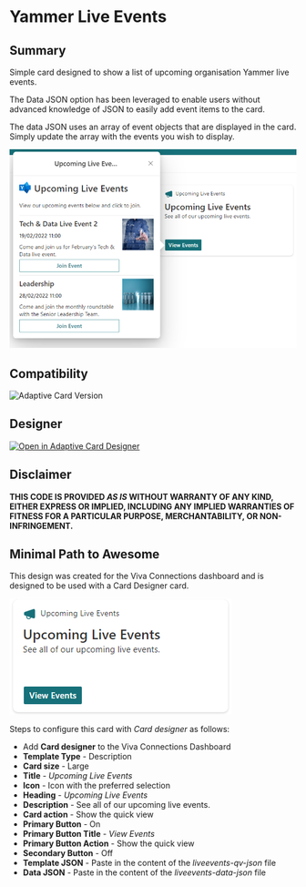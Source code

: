 # Yammer Live Events

## Summary

Simple card designed to show a list of upcoming organisation Yammer live events.

The Data JSON option has been leveraged to enable users without advanced knowledge of JSON to easily add event items to the card. 

The data JSON uses an array of event objects that are displayed in the card. Simply update the array with the events you wish to display.

![picture of the extension in action](assets/card.png)

## Compatibility

![Adaptive Card Version](https://img.shields.io/badge/Adaptive%20Card%20Version-1.3-green.svg)


## Designer

<p>
    <a href="https://adaptivecards.io/designer/index.html?card=https://raw.githubusercontent.com/alexc-MSFT/viva-connections-cards/main/samples/yammer-liveevents/liveevents-qv-json.json&data=https://raw.githubusercontent.com/alexc-MSFT/viva-connections-cards/main/samples/yammer-liveevents/liveevents-data-json.json">
        <img src="https://raw.githubusercontent.com/pnp/AdaptiveCards-Templates/main/assets/btn-open-in-designer.png" alt="Open in Adaptive Card Designer" />
    </a>
</p>

## Disclaimer
**THIS CODE IS PROVIDED *AS IS* WITHOUT WARRANTY OF ANY KIND, EITHER EXPRESS OR IMPLIED, INCLUDING ANY IMPLIED WARRANTIES OF FITNESS FOR A PARTICULAR PURPOSE, MERCHANTABILITY, OR NON-INFRINGEMENT.**

## Minimal Path to Awesome

This design was created for the Viva Connections dashboard and is designed to be used with a Card Designer card.

![picture of the card in action](assets/dashboard-card.png)

Steps to configure this card with *Card designer* as follows:

- Add **Card designer** to the Viva Connections Dashboard
- **Template Type** - Description
- **Card size** - Large
- **Title** - *Upcoming Live Events*
- **Icon** - Icon with the preferred selection
- **Heading** - *Upcoming Live Events*
- **Description** - See all of our upcoming live events. 
- **Card action** - Show the quick view
- **Primary Button** - On
- **Primary Button Title** - *View Events*
- **Primary Button Action** - Show the quick view
- **Secondary Button** - Off
- **Template JSON** - Paste in the content of the *liveevents-qv-json* file
- **Data JSON** - Paste in the content of the *liveevents-data-json* file
